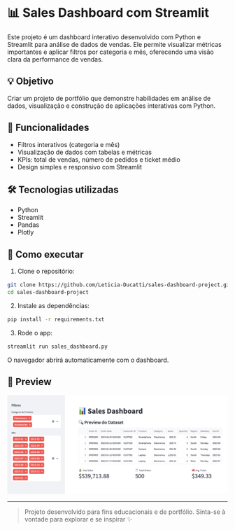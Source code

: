 # 📊 Sales Dashboard com Streamlit

Este projeto é um dashboard interativo desenvolvido com Python e Streamlit para análise de dados de vendas. Ele permite visualizar métricas importantes e aplicar filtros por categoria e mês, oferecendo uma visão clara da performance de vendas.

## 💡 Objetivo

Criar um projeto de portfólio que demonstre habilidades em análise de dados, visualização e construção de aplicações interativas com Python.

## 🚀 Funcionalidades

- Filtros interativos (categoria e mês)
- Visualização de dados com tabelas e métricas
- KPIs: total de vendas, número de pedidos e ticket médio
- Design simples e responsivo com Streamlit

## 🛠️ Tecnologias utilizadas

- Python
- Streamlit
- Pandas
- Plotly

## 🧪 Como executar

1. Clone o repositório:
```bash
git clone https://github.com/Leticia-Ducatti/sales-dashboard-project.git
cd sales-dashboard-project
```

2. Instale as dependências:
```bash
pip install -r requirements.txt
```

3. Rode o app:
```bash
streamlit run sales_dashboard.py
```

O navegador abrirá automaticamente com o dashboard.

## 📸 Preview

![Dashboard Preview](preview.png)


---

> Projeto desenvolvido para fins educacionais e de portfólio. Sinta-se à vontade para explorar e se inspirar ✨
